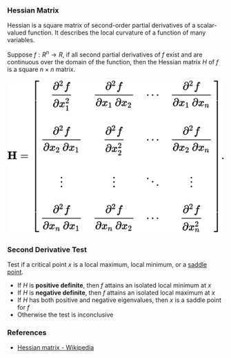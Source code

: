 ### Hessian Matrix

Hessian is a square matrix of second-order partial derivatives of a scalar-valued function. It describes the local curvature of a function of many variables.   

Suppose $f:R^n \rightarrow R$, if all second partial derivatives of $f$ exist and are continuous over the domain of the function, then the Hessian matrix $H$ of $f$ is a square $n \times n$ matrix.

![Hessian](./img/hessian.svg)

### Second Derivative Test

Test if a critical point $x$ is a local maximum, local minimum, or a [saddle point](https://en.wikipedia.org/wiki/Saddle_point).  

- If $H$ is **positive definite**, then $f$ attains an isolated local minimum at $x$
- If $H$ is **negative definite**, then $f$ attains an isolated local maximum at $x$
- If $H$ has both positive and negative eigenvalues, then $x$ is a saddle point for $f$
- Otherwise the test is inconclusive

### References

- [Hessian matrix - Wikipedia](https://en.wikipedia.org/wiki/Hessian_matrix)